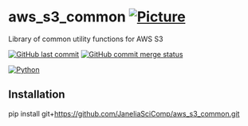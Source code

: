 # aws_s3_common [![Picture](https://raw.github.com/janelia-flyem/janelia-flyem.github.com/master/images/HHMI_Janelia_Color_Alternate_180x40.png)](http://www.janelia.org)
Library of common utility functions for AWS S3

[![GitHub last commit](https://img.shields.io/github/last-commit/JaneliaSciComp/neuronbridge_common.svg)](https://github.com/JaneliaSciComp/aws_s3_common)
[![GitHub commit merge status](https://img.shields.io/github/commit-status/badges/shields/master/5d4ab86b1b5ddfb3c4a70a70bd19932c52603b8c.svg)](https://github.com/JaneliaSciComp/aws_s3_common)

[![Python](https://img.shields.io/badge/Python-FFD43B?style=for-the-badge&logo=python&logoColor=blue)](https://www.python.org/)

## Installation
pip install git+https://github.com/JaneliaSciComp/aws_s3_common.git
